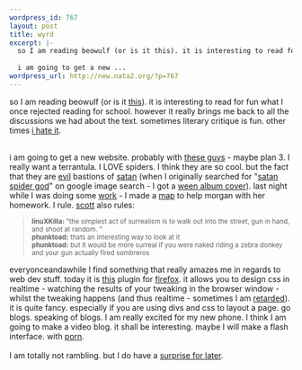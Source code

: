 ```yaml
--- 
wordpress_id: 767
layout: post
title: wyrd
excerpt: |-
  so I am reading beowulf (or is it this). it is interesting to read for fun what I once rejected reading for school. however it really brings me back to all the discussions we had about the text. sometimes literary critique is fun. other times i hate it. 
  
  i am going to get a new ...
wordpress_url: http://new.nata2.org/?p=767
---
```

so I am reading beowulf (or is it <a href="http://anusf.anu.edu.au/wyrd/">this</a>). it is interesting to read for fun what I once rejected reading for school. however it really brings me back to all the discussions we had about the text. sometimes literary critique is fun. other times <a href="http://www.flipmark.com/testing/art/literary.jpg">i hate it</a>. <br/><br/>

i am going to get a new website. probably with <a href="http://station51.net/~bill/s51/site/html/">these guys</a> - maybe plan 3. I really want a terrantula. I LOVE spiders. I think they are so cool. but the fact that they are <a href="http://www.thesun.co.uk/article/0,,2-2004092008,00.html">evil</a> bastions of <a href="http://www.tldm.org/Bayside/Messages/bm730805.htm">satan</a> (when I originally searched for "<a href="http://images.google.com/images?hl=en&lr=&ie=UTF-8&oe=UTF-8&safe=off&q=satan+spider+god&sa=N&tab=wi">satan spider god</a>" on google image search - I got a <a href="http://images.google.com/imgres?imgurl=images.amazon.com/images/P/B00005NNFH.01.TZZZZZZZ.jpg&imgrefurl=http://www.amazon.com/exec/obidos/tg/browse/-/603182&h=65&w=65&sz=2&tbnid=5sOKBRxqbmQJ:&tbnh=64&tbnw=64&prev=/images%3Fq%3Dsatan%2Bspider%2Bgod%26hl%3Den%26lr%3D%26ie%3DUTF-8%26oe%3DUTF-8%26safe%3Doff%26sa%3DN">ween album cover</a>). last night while I was doing some <a href="http://www.versionfest.org">work</a> - I made a <a href="http://nata2.info/pictures/Incoming/map_for_morgan.jpg">map</a> to help morgan with her homework. I rule. <a href="http://www.scottv.org">scott</a> also rules:

<blockquote><small>
<b>linuXKilla:</b> "the simplest act of surrealism is to walk out into the street, gun in hand, and shoot at random. "<br/>
<b>phunktoad:</b> thats an interesting way to look at it<br/>
<b>phunktoad:</b> but it would be more surreal if you were naked riding a zebra donkey and your gun actually fired sombreros<br/></small>
</blockquote>
everyonceandawhile I find something that really amazes me in regards to web dev stuff. today it is <a href="http://editcss.mozdev.org/installation.html">this</a> plugin for <a href="http://www.mozilla.org/products/firefox/">firefox</a>. it allows you to design css in realtime - watching the results of your tweaking in the browser window - whilst the tweaking happens (and thus realtime - sometimes I am <a href="http://nata2.info/humor/bush/11.jpg">retarded</a>). it is quite fancy. especially if you are using divs and css to layout a page. go blogs. speaking of blogs. I am really excited for my new phone. I think I am going to make a video blog. it shall be interesting. maybe I will make a flash interface. with <a href="http://www.transfatty.com/supermodelmeat.html">porn</a>.<br/><br/> I am totally not rambling. but I do have a <a href="http://www.devin.com/transformers/themovie/conv/tm018.jpeg">surprise for later</a>.

